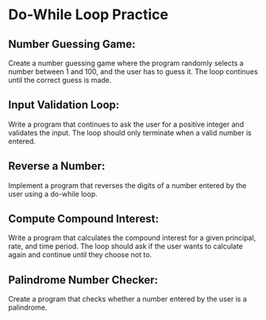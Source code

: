 # Do-While Loop Practice

## Number Guessing Game:

Create a number guessing game where the program randomly selects a number between 1 and 100, and the user has to guess it. The loop continues until the correct guess is made.

## Input Validation Loop:

Write a program that continues to ask the user for a positive integer and validates the input. The loop should only terminate when a valid number is entered.

## Reverse a Number:

Implement a program that reverses the digits of a number entered by the user using a do-while loop.

## Compute Compound Interest:

Write a program that calculates the compound interest for a given principal, rate, and time period. The loop should ask if the user wants to calculate again and continue until they choose not to.

## Palindrome Number Checker:

Create a program that checks whether a number entered by the user is a palindrome.
